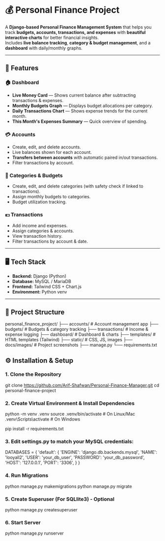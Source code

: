 # 💰 Personal Finance Project

A **Django-based Personal Finance Management System** that helps you track **budgets, accounts, transactions, and expenses** with **beautiful interactive charts** for better financial insights.  
Includes **live balance tracking**, **category & budget management**, and a **dashboard** with daily/monthly graphs.

---

## 📌 Features

### 🏠 Dashboard
- **Live Money Card** — Shows current balance after subtracting transactions & expenses.
- **Monthly Budgets Graph** — Displays budget allocations per category.
- **Daily Transactions Chart** — Shows expense trends for the current month.
- **This Month's Expenses Summary** — Quick overview of spending.

### 💳 Accounts
- Create, edit, and delete accounts.
- Live balances shown for each account.
- **Transfers between accounts** with automatic paired in/out transactions.
- Filter transactions by account.

### 📂 Categories & Budgets
- Create, edit, and delete categories (with safety check if linked to transactions).
- Assign monthly budgets to categories.
- Budget utilization tracking.

### 💵 Transactions
- Add income and expenses.
- Assign categories & accounts.
- View transaction history.
- Filter transactions by account & date.

---

## 🖥️ Tech Stack

- **Backend:** Django (Python)
- **Database:** MySQL / MariaDB
- **Frontend:** Tailwind CSS + Chart.js
- **Environment:** Python venv
<!-- - **Hosting:** VPS-ready (e.g., Hostinger, DigitalOcean) -->

---

## 📂 Project Structure

personal_finance_project/
├── accounts/ # Account management app
├── budgets/ # Budgets & category tracking
├── transactions/ # Income & expense logging
├── dashboard/ # Dashboard & charts
├── templates/ # HTML templates (Tailwind)
├── static/ # CSS, JS, images
├── docs/images/ # Project screenshots
├── manage.py
└── requirements.txt

## ⚙️ Installation & Setup
### 1️. Clone the Repository

git clone https://github.com/Arif-Shafwan/Personal-Finance-Manager.git
cd personal-finance-project

### 2. Create Virtual Environment & Install Dependencies

python -m venv .venv
source .venv/bin/activate   # On Linux/Mac
.venv\Scripts\activate      # On Windows

pip install -r requirements.txt

### 3. Edit settings.py to match your MySQL credentials:
DATABASES = {
    'default': {
        'ENGINE': 'django.db.backends.mysql',
        'NAME': 'looyall2',
        'USER': 'your_db_user',
        'PASSWORD': 'your_db_password',
        'HOST': '127.0.0.1',
        'PORT': '3306',
    }
}

### 4. Run Migrations
python manage.py makemigrations
python manage.py migrate


### 5. Create Superuser (For SQLlite3) - Optional
python manage.py createsuperuser

### 6. Start Server
python manage.py runserver
